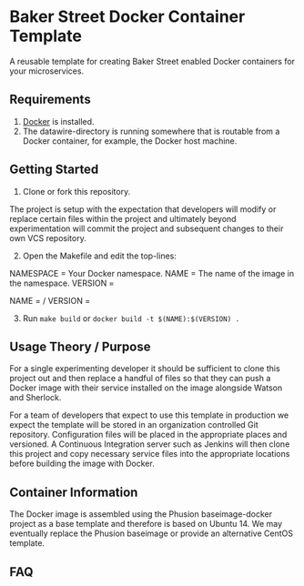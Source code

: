 # Baker Street Docker Container Template #

A reusable template for creating Baker Street enabled Docker containers for your microservices.

## Requirements ##

1. [Docker](https://docker.com) is installed.
2. The datawire-directory is running somewhere that is routable from a Docker container, for example, the Docker host 
machine.

## Getting Started ##

1. Clone or fork this repository.

The project is setup with the expectation that developers will modify or replace certain files within the project and
ultimately beyond experimentation will commit the project and subsequent changes to their own VCS repository.

2. Open the Makefile and edit the top-lines:

NAMESPACE = Your Docker namespace.
NAME = The name of the image in the namespace.
VERSION = 

NAME = <repository>/<name>
VERSION = <version>

3. Run `make build` or `docker build -t $(NAME):$(VERSION) .`

## Usage Theory / Purpose ##

For a single experimenting developer it should be sufficient to clone this project out and then replace a handful of
files so that they can push a Docker image with their service installed on the image alongside Watson and Sherlock.

For a team of developers that expect to use this template in production we expect the template will be stored in an
organization controlled Git repository. Configuration files will be placed in the appropriate places and versioned. A
Continuous Integration server such as Jenkins will then clone this project and copy necessary service files into the
appropriate locations before building the image with Docker.

## Container Information ##

The Docker image is assembled using the Phusion baseimage-docker project as a base template and therefore is based on
Ubuntu 14. We may eventually replace the Phusion baseimage or provide an alternative CentOS template.

## FAQ ##